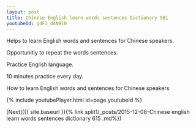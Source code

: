 ```yaml
---
layout: post
title: Chinese English learn words sentences Dictionary 581 
youtubeId: gdF3_d4N9l0
---
```

 
 
Helps to learn English words and sentences for Chinese speakers.

Opportunitiy to repeat the words sentences. 

Practice English language. 
 
10 minutes practice every day. 
 
How to learn English words and sentences for Chinese speakers 
 
{% include youtubePlayer.html id=page.youtubeId %}
 
 
[Next]({{ site.baseurl }}{% link  split1/_posts/2015-12-08-Chinese english learn words sentences dictionary 615 .md%})
 
